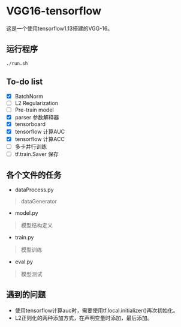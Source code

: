 # VGG16-tensorflow
这是一个使用tensorflow1.13搭建的VGG-16。

## 运行程序
```
./run.sh
```

## To-do list
- [x] BatchNorm
- [ ] L2 Regularization
- [ ] Pre-train model
- [x] parser 参数解释器
- [x] tensorboard
- [x] tensorflow 计算AUC
- [x] tensorflow 计算ACC
- [ ] 多卡并行训练
- [ ] tf.train.Saver 保存

##  各个文件的任务
- dataProcess.py   
> dataGenerator
- model.py       
> 模型结构定义
- train.py         
> 模型训练
- eval.py          
> 模型测试



## 遇到的问题
- 使用tensorflow计算auc时，需要使用tf.local.initializer()再次初始化。
- L2正则化的两种添加方式，在声明变量时添加，最后添加。





